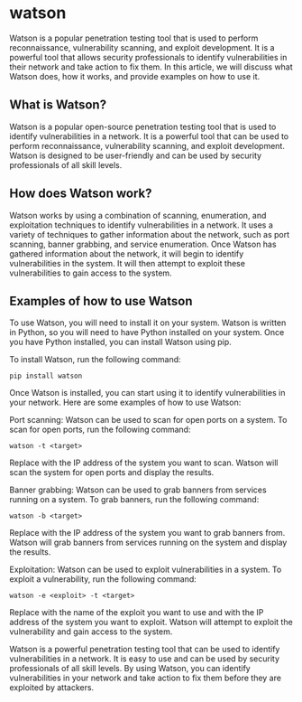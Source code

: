 # watson

Watson is a popular penetration testing tool that is used to perform reconnaissance, vulnerability scanning, and exploit development. It is a powerful tool that allows security professionals to identify vulnerabilities in their network and take action to fix them. In this article, we will discuss what Watson does, how it works, and provide examples on how to use it.

## What is Watson?

Watson is a popular open-source penetration testing tool that is used to identify vulnerabilities in a network. It is a powerful tool that can be used to perform reconnaissance, vulnerability scanning, and exploit development. Watson is designed to be user-friendly and can be used by security professionals of all skill levels.

## How does Watson work?

Watson works by using a combination of scanning, enumeration, and exploitation techniques to identify vulnerabilities in a network. It uses a variety of techniques to gather information about the network, such as port scanning, banner grabbing, and service enumeration. Once Watson has gathered information about the network, it will begin to identify vulnerabilities in the system. It will then attempt to exploit these vulnerabilities to gain access to the system.

## Examples of how to use Watson

To use Watson, you will need to install it on your system. Watson is written in Python, so you will need to have Python installed on your system. Once you have Python installed, you can install Watson using pip.

To install Watson, run the following command:

```
pip install watson

```
Once Watson is installed, you can start using it to identify vulnerabilities in your network. Here are some examples of how to use Watson:

Port scanning: Watson can be used to scan for open ports on a system. To scan for open ports, run the following command:

```
watson -t <target>

```
Replace <target> with the IP address of the system you want to scan. Watson will scan the system for open ports and display the results.

Banner grabbing: Watson can be used to grab banners from services running on a system. To grab banners, run the following command:

```
watson -b <target>

```
Replace <target> with the IP address of the system you want to grab banners from. Watson will grab banners from services running on the system and display the results.

Exploitation: Watson can be used to exploit vulnerabilities in a system. To exploit a vulnerability, run the following command:

```
watson -e <exploit> -t <target>

```
Replace <exploit> with the name of the exploit you want to use and <target> with the IP address of the system you want to exploit. Watson will attempt to exploit the vulnerability and gain access to the system.

Watson is a powerful penetration testing tool that can be used to identify vulnerabilities in a network. It is easy to use and can be used by security professionals of all skill levels. By using Watson, you can identify vulnerabilities in your network and take action to fix them before they are exploited by attackers.

